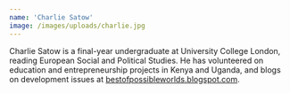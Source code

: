 ```yaml
---
name: 'Charlie Satow'
image: /images/uploads/charlie.jpg
---
```

Charlie Satow is a final-year undergraduate at University College London, reading European Social and Political Studies. He has volunteered on education and entrepreneurship projects in Kenya and Uganda, and blogs on development issues at [bestofpossibleworlds.blogspot.com](http://bestofpossibleworlds.blogspot.co.uk/).